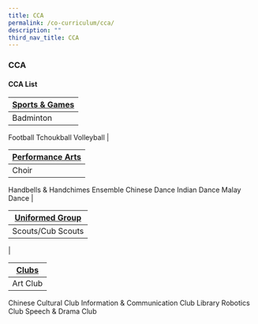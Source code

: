```yaml
---
title: CCA
permalink: /co-curriculum/cca/
description: ""
third_nav_title: CCA
---
```

### **CCA**

#### **CCA List**



| [**Sports & Games**](https://staging.d3fekdgm769s09.amplifyapp.com/co-curriculum/cca/sports-and-games/) | 
| -------- | 
| Badminton    
Football
Tchoukball
Volleyball
|

| [**Performance Arts**](https://staging.d3fekdgm769s09.amplifyapp.com/co-curriculum/cca/performing-arts/)| 
| -------- | 
| Choir
Handbells & Handchimes Ensemble
Chinese Dance
Indian Dance
Malay Dance 
|

 [**Uniformed Group**](https://staging.d3fekdgm769s09.amplifyapp.com/co-curriculum/cca/uniformed-group/)|
| -------- | 
| Scouts/Cub Scouts
|

[**Clubs**](https://staging.d3fekdgm769s09.amplifyapp.com/co-curriculum/cca/clubs/)|
| -------- | 
| Art Club
Chinese Cultural Club
Information & Communication Club
Library
Robotics Club
Speech & Drama Club
